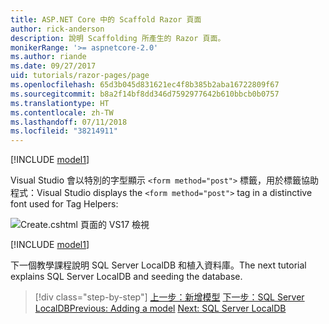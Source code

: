 ```yaml
---
title: ASP.NET Core 中的 Scaffold Razor 頁面
author: rick-anderson
description: 說明 Scaffolding 所產生的 Razor 頁面。
monikerRange: '>= aspnetcore-2.0'
ms.author: riande
ms.date: 09/27/2017
uid: tutorials/razor-pages/page
ms.openlocfilehash: 65d3b045d831621ec4f8b385b2aba16722809f67
ms.sourcegitcommit: b8a2f14bf8dd346d7592977642b610bbcb0b0757
ms.translationtype: HT
ms.contentlocale: zh-TW
ms.lasthandoff: 07/11/2018
ms.locfileid: "38214911"
---
```

[!INCLUDE [model1](../../includes/RP/page1.md)]

<span data-ttu-id="f8942-103">Visual Studio 會以特別的字型顯示 `<form method="post">` 標籤，用於標籤協助程式：</span><span class="sxs-lookup"><span data-stu-id="f8942-103">Visual Studio displays the `<form method="post">` tag in a distinctive font used for Tag Helpers:</span></span> 

![Create.cshtml 頁面的 VS17 檢視](page/_static/th.png)

[!INCLUDE [model1](../../includes/RP/page2.md)]

<span data-ttu-id="f8942-105">下一個教學課程說明 SQL Server LocalDB 和植入資料庫。</span><span class="sxs-lookup"><span data-stu-id="f8942-105">The next tutorial explains SQL Server LocalDB and seeding the database.</span></span>

> [!div class="step-by-step"]
> <span data-ttu-id="f8942-106">[上一步：新增模型](xref:tutorials/razor-pages/model)
> [下一步：SQL Server LocalDB](xref:tutorials/razor-pages/sql)</span><span class="sxs-lookup"><span data-stu-id="f8942-106">[Previous: Adding a model](xref:tutorials/razor-pages/model)
[Next: SQL Server LocalDB](xref:tutorials/razor-pages/sql)</span></span>
